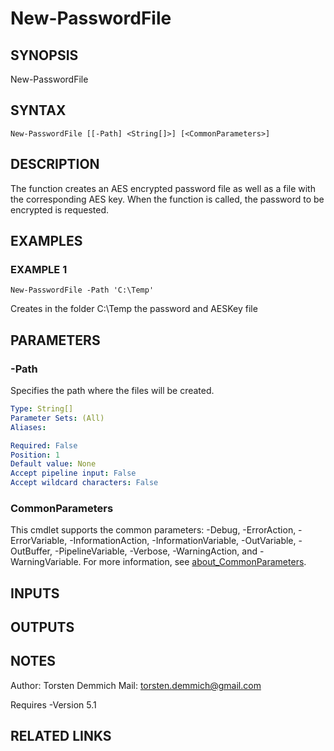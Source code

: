 # New-PasswordFile

## SYNOPSIS
New-PasswordFile

## SYNTAX

```
New-PasswordFile [[-Path] <String[]>] [<CommonParameters>]
```

## DESCRIPTION
The function creates an AES encrypted password file as well as a file with the corresponding AES key.
When the function is called, the password to be encrypted is requested.

## EXAMPLES

### EXAMPLE 1
```
New-PasswordFile -Path 'C:\Temp'
```

Creates in the folder C:\Temp the password and AESKey file

## PARAMETERS

### -Path
Specifies the path where the files will be created.

```yaml
Type: String[]
Parameter Sets: (All)
Aliases:

Required: False
Position: 1
Default value: None
Accept pipeline input: False
Accept wildcard characters: False
```

### CommonParameters
This cmdlet supports the common parameters: -Debug, -ErrorAction, -ErrorVariable, -InformationAction, -InformationVariable, -OutVariable, -OutBuffer, -PipelineVariable, -Verbose, -WarningAction, and -WarningVariable. For more information, see [about_CommonParameters](http://go.microsoft.com/fwlink/?LinkID=113216).

## INPUTS

## OUTPUTS

## NOTES
Author: Torsten Demmich
Mail: torsten.demmich@gmail.com

Requires -Version 5.1

## RELATED LINKS
